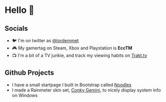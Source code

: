# Hello 👋

## Socials

- 🐦 I'm on twitter as [@lordemmet](https://twitter.com/Lordemmet)
- 🎮 My gamertag on Steam, Xbox and Playstation is **EccTM**
- 📺 I'm a bit of a TV junkie, and track my viewing habits on [Trakt.tv](https://trakt.tv/users/ecctm)

## Github Projects

- I have a small startpage I built in Bootstrap called [Noodles](https://ecctm.github.io/Noodles/) 
- I made a Rainmeter skin set, [Conky Gemini](https://github.com/EccTM/Conky-Gemini), to nicely display system info on Windows

